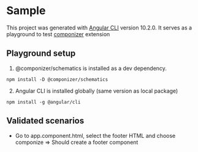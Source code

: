 # Sample

This project was generated with [Angular CLI](https://github.com/angular/angular-cli) version 10.2.0.
It serves as a playground to test [componizer](https://marketplace.visualstudio.com/items?itemName=bilelmsekni.componizer) extension

## Playground setup

1. @componizer/schematics is installed as a dev dependency.
```
npm install -D @componizer/schematics
```

2. Angular CLI is installed globally (same version as local package)
```
npm install -g @angular/cli
```

## Validated scenarios

- Go to app.component.html, select the footer HTML and choose componize => Should create a footer component

